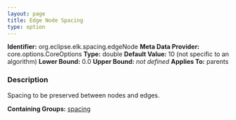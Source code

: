 ```yaml
---
layout: page
title: Edge Node Spacing
type: option
---
```


**Identifier:** org.eclipse.elk.spacing.edgeNode
**Meta Data Provider:** core.options.CoreOptions
**Type:** double
**Default Value:**  10  (not specific to an algorithm)
**Lower Bound:**  0.0
**Upper Bound:** *not defined*
**Applies To:** parents

### Description
Spacing to be preserved between nodes and edges.

**Containing Groups:** [spacing](org-eclipse-elk-spacing)

